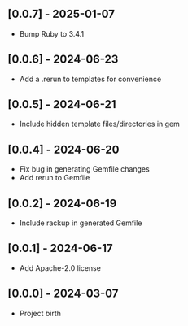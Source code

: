 ## [0.0.7] - 2025-01-07

- Bump Ruby to 3.4.1

## [0.0.6] - 2024-06-23

- Add a .rerun to templates for convenience

## [0.0.5] - 2024-06-21

- Include hidden template files/directories in gem

## [0.0.4] - 2024-06-20

- Fix bug in generating Gemfile changes
- Add rerun to Gemfile

## [0.0.2] - 2024-06-19

- Include rackup in generated Gemfile

## [0.0.1] - 2024-06-17

- Add Apache-2.0 license

## [0.0.0] - 2024-03-07

- Project birth
